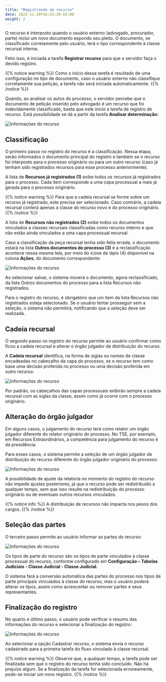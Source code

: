 ```yaml
---
title: "Registrando um recurso"
date: 2022-11-29T16:25:39-03:00
weight: 2
---
```


O recurso é interposto quando o usuário externo (advogado, procurador, parte) inclui um novo documento expondo seu pleito. O documento, se classificado corretamente pelo usuário, terá o tipo correspondente à classe recursal interna.

Feito isso, é iniciada a tarefa **Registrar recurso** para que o servidor faça o devido registro. 

{{% notice warning %}}
Como o início dessa tarefa é resultado de uma configuração no tipo de documento, caso o usuário externo não classifique corretamente sua petição, a tarefa não será iniciada automaticamente.
{{% /notice %}}

Quando, ao analisar os autos do processo, o servidor percebe que o documento de petição inserido pelo advogado é um recurso que foi indevidamente classificado, basta que este inicie a tarefa de registro de recurso. Está possibilidade se dá a partir da tarefa **Analisar determinação:**

![Informações do recurso](/imagens/recurso_2.jpg)

## Classificação

O primeiro passo no registro do recurso é a classificação. Nessa etapa, serão informados o documento principal do registro e também se o recurso foi interposto para o processo originário ou para um outro recurso (caso já tenham sido registrados recursos para esse processo anteriormente).

A lista de **Recursos já registrados (1)** exibe todos os recursos já registrados para o processo. Cada item corresponde a uma capa processual a mais já gerada para o processo originário.

{{% notice warning %}}
Para que a cadeia recursal se forme sobre um recurso já registrado, este precisa ser selecionado. Caso contrário, a cadeia recursal conterá apenas a classe do recurso novo e do processo originário.
{{% /notice %}}

A lista de **Recursos não registrados (2)** exibe todos os documentos vinculados a classes recursais classificadas como recurso interno e que não estão ainda vinculados a uma capa processual recursal.

Caso a classificação da peça recursal tenha sido feita errada, o documento estará na lista **Outros documentos do processo (3)** e a reclassificação acontece nessa mesma tela, por meio do ícone de lápis (4) disponível na coluna **Ações**, do documento correspondente:

![Informações do recurso](/imagens/recurso_3.jpg)

Ao selecionar salvar, o sistema moverá o documento, agora reclassificado, da lista Outros documentos do processo para a lista Recursos não registrados.

Para o registro do recurso, é obrigatório que um item da lista Recursos não registrados esteja selecionado. Se o usuário tentar prosseguir sem a seleção, o sistema não permitirá, notificando que a seleção deve ser realizada.

## Cadeia recursal

O segundo passo no registro do recurso permite ao usuário confirmar como ficou a cadeia recursal e alterar o órgão julgador de distribuição do recurso.

A **Cadeia recursal** identifica, na forma de siglas ou nomes de classe encadeadas no cabeçalho da capa do processo, se o recurso tem como base uma decisão proferida no processo ou uma decisão proferida em outro recurso:

![Informações do recurso](/imagens/recurso_4.jpg)

Por padrão, os cabeçalhos das capas processuais exibirão sempre a cadeia recursal com as siglas da classe, assim como já ocorre com o processo originário.

## Alteração do órgão julgador

Em alguns casos, o julgamento do recurso terá como relator um órgão julgador diferente do relator originário do processo. No TSE, por exemplo, em Recursos Extraordinários, a competência para julgamento do recurso é da presidência.

Para esses casos, o sistema permite a seleção de um órgão julgador de distribuição do recurso diferente do órgão julgador originário do processo:

![Informações do recurso](/imagens/recurso_5.jpg)

A possibilidade de ajuste da relatoria no momento do registro do recurso não impede ajustes posteriores, já que o recurso pode ser redistribuído a qualquer tempo, sem que isso resulte na redistribuição do processo originário ou de eventuais outros recursos vinculados.

{{% notice info %}}
A distribuição de recursos não impacta nos pesos dos cargos.
{{% /notice %}}

## Seleção das partes

O terceiro passo permite ao usuário informar as partes do recurso:

![Informações do recurso](/imagens/recurso_6.jpg)

Os tipos de parte do recurso são os tipos de parte vinculados à classe processual do recurso, conforme configurado em **Configuração – Tabelas Judiciais - Classe Judicial - Classe Judicial.**

O sistema fará a conversão automática das partes do processo nos tipos de parte principais vinculados à classe do recurso, mas o usuário poderá alterar os tipos, assim como acrescentar ou remover partes e seus representantes.

## Finalização do registro

No quarto e último passo, o usuário pode verificar o resumo das informações do recurso e selecionar a finalização do registro:

![Informações do recurso](/imagens/recurso_7.jpg)

Ao selecionar a opção Cadastrar recurso, o sistema envia o recurso cadastrado para a primeira tarefa do fluxo vinculado à classe recursal.

{{% notice warning %}}
Observe que, a qualquer tempo, a tarefa pode ser finalizada sem que o registro do recurso tenha sido concluído. Não há prejuízo algum. Se a finalização da tarefa for selecionada erroneamente, pode-se iniciar um novo registro.
{{% /notice %}}



